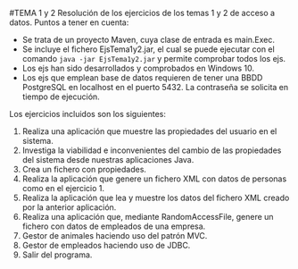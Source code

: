 #TEMA 1 y 2
Resolución de los ejercicios de los temas 1 y 2 de acceso a datos. Puntos a tener en cuenta:
- Se trata de un proyecto Maven, cuya clase de entrada es main.Exec.
- Se incluye el fichero EjsTema1y2.jar, el cual se puede ejecutar con el comando `java -jar EjsTema1y2.jar` y permite comprobar todos los ejs.
- Los ejs han sido desarrollados y comprobados en Windows 10.
- Los ejs que emplean base de datos requieren de tener una BBDD PostgreSQL en localhost en el puerto 5432. La contraseña se solicita en tiempo de ejecución.

Los ejercicios incluidos son los siguientes:
1. Realiza una aplicación que muestre las propiedades del usuario en el sistema.
2. Investiga la viabilidad e inconvenientes del cambio de las propiedades del sistema desde nuestras aplicaciones Java.
3. Crea un fichero con propiedades.
4. Realiza la aplicación que genere un fichero XML con datos de personas como en el ejercicio 1.
5. Realiza la aplicación que lea y muestre los datos del fichero XML creado por la anterior aplicación.
6. Realiza una aplicación que, mediante RandomAccessFile, genere un fichero con datos de empleados de una empresa.
7. Gestor de animales haciendo uso del patrón MVC.
8. Gestor de empleados haciendo uso de JDBC.
9. Salir del programa.
